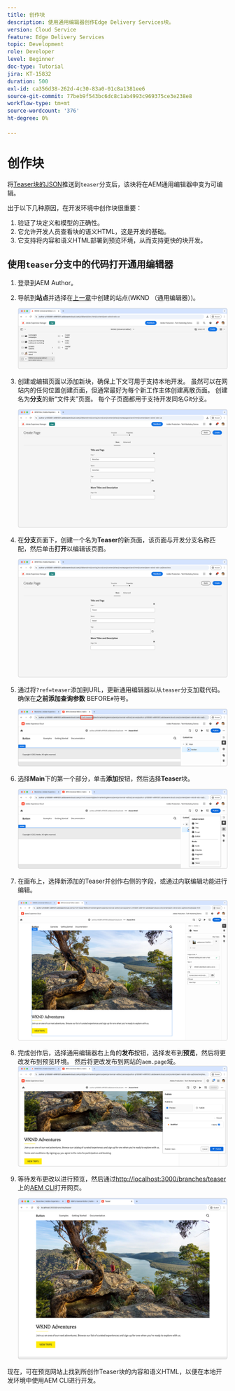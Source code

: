 ```yaml
---
title: 创作块
description: 使用通用编辑器创作Edge Delivery Services块。
version: Cloud Service
feature: Edge Delivery Services
topic: Development
role: Developer
level: Beginner
doc-type: Tutorial
jira: KT-15832
duration: 500
exl-id: ca356d38-262d-4c30-83a0-01c8a1381ee6
source-git-commit: 77beb9f543bc6dc8c1ab4993c969375ce3e238e8
workflow-type: tm+mt
source-wordcount: '376'
ht-degree: 0%

---
```


# 创作块

将[Teaser块的JSON](./5-new-block.md)推送到`teaser`分支后，该块将在AEM通用编辑器中变为可编辑。

出于以下几种原因，在开发环境中创作块很重要：

1. 验证了块定义和模型的正确性。
1. 它允许开发人员查看块的语义HTML，这是开发的基础。
1. 它支持将内容和语义HTML部署到预览环境，从而支持更快的块开发。

## 使用`teaser`分支中的代码打开通用编辑器

1. 登录到AEM Author。
2. 导航到&#x200B;**站点**&#x200B;并选择在[上一章](./2-new-aem-site.md)中创建的站点(WKND （通用编辑器）)。

   ![AEM Sites](./assets/6-author-block/open-new-site.png)

3. 创建或编辑页面以添加新块，确保上下文可用于支持本地开发。 虽然可以在网站内的任何位置创建页面，但通常最好为每个新工作主体创建离散页面。 创建名为&#x200B;**分支**&#x200B;的新“文件夹”页面。 每个子页面都用于支持开发同名Git分支。

   ![AEM Sites — 创建分支页面](./assets/6-author-block/branches-page-3.png)

4. 在&#x200B;**分支**&#x200B;页面下，创建一个名为&#x200B;**Teaser**&#x200B;的新页面，该页面与开发分支名称匹配，然后单击&#x200B;**打开**&#x200B;以编辑该页面。

   ![AEM Sites — 创建Teaser页面](./assets/6-author-block/teaser-page-3.png)

5. 通过将`?ref=teaser`添加到URL，更新通用编辑器以从`teaser`分支加载代码。 确保在&#x200B;**之前添加查询参数** BEFORE`#`符号。

   ![通用编辑器 — 选择Teaser分支](./assets/6-author-block/select-branch.png)

6. 选择&#x200B;**Main**&#x200B;下的第一个部分，单击&#x200B;**添加**&#x200B;按钮，然后选择&#x200B;**Teaser**&#x200B;块。

   ![通用编辑器 — 添加块](./assets/6-author-block/add-teaser-2.png)

7. 在画布上，选择新添加的Teaser并创作右侧的字段，或通过内联编辑功能进行编辑。

   ![通用编辑器 — 作者块](./assets/6-author-block/author-block.png)

8. 完成创作后，选择通用编辑器右上角的&#x200B;**发布**&#x200B;按钮，选择发布到&#x200B;**预览**，然后将更改发布到预览环境。 然后将更改发布到网站的`aem.page`域。
   ![AEM Sites — 发布或预览](./assets/6-author-block/publish-to-preview.png)

9. 等待发布更改以进行预览，然后通过[http://localhost:3000/branches/teaser](http://localhost:3000/branches/teaser)上的[AEM CLI](./3-local-development-environment.md#install-the-aem-cli)打开网页。

   ![本地站点 — 刷新](./assets/6-author-block/preview.png)

现在，可在预览网站上找到所创作Teaser块的内容和语义HTML，以便在本地开发环境中使用AEM CLI进行开发。
